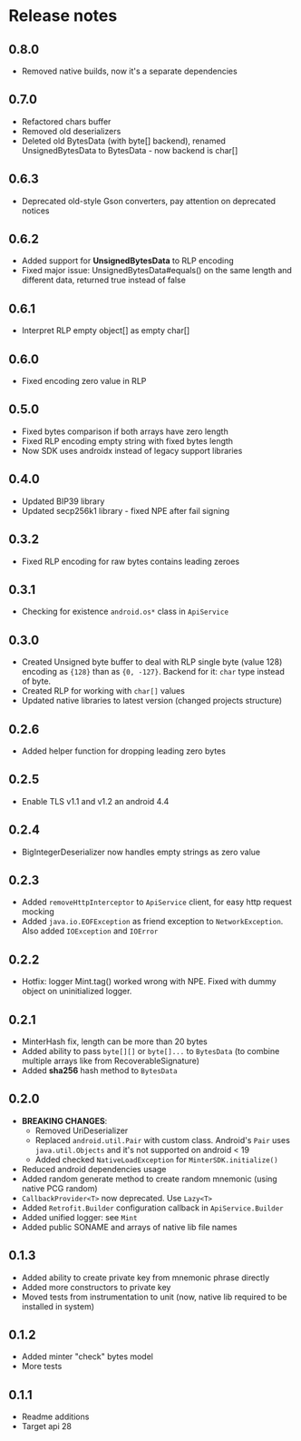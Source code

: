 # Release notes

## 0.8.0
 - Removed native builds, now it's a separate dependencies

## 0.7.0
 - Refactored chars buffer
 - Removed old deserializers
 - Deleted old BytesData (with byte[] backend), renamed UnsignedBytesData to BytesData - now backend is char[]

## 0.6.3
 - Deprecated old-style Gson converters, pay attention on deprecated notices

## 0.6.2
 - Added support for **UnsignedBytesData** to RLP encoding
 - Fixed major issue: UnsignedBytesData#equals() on the same length and different data, returned true instead of false

## 0.6.1
 - Interpret RLP empty object[] as empty char[]

## 0.6.0
 - Fixed encoding zero value in RLP

## 0.5.0
 - Fixed bytes comparison if both arrays have zero length
 - Fixed RLP encoding empty string with fixed bytes length
 - Now SDK uses androidx instead of legacy support libraries

## 0.4.0
 - Updated BIP39 library
 - Updated secp256k1 library - fixed NPE after fail signing

## 0.3.2
 - Fixed RLP encoding for raw bytes contains leading zeroes

## 0.3.1
 - Checking for existence `android.os*` class in `ApiService`

## 0.3.0
 - Created Unsigned byte buffer to deal with RLP single byte (value 128) encoding as `{128}` than as `{0, -127}`. Backend for it: `char` type instead of byte.
 - Created RLP for working with `char[]` values 
 - Updated native libraries to latest version (changed projects structure)

## 0.2.6
 - Added helper function for dropping leading zero bytes

## 0.2.5
 - Enable TLS v1.1 and v1.2 an android 4.4

## 0.2.4
 - BigIntegerDeserializer now handles empty strings as zero value

## 0.2.3
 - Added `removeHttpInterceptor` to `ApiService` client, for easy http request mocking
 - Added `java.io.EOFException` as friend exception to `NetworkException`. Also added `IOException` and `IOError`

## 0.2.2
 - Hotfix: logger Mint.tag() worked wrong with NPE. Fixed with dummy object on uninitialized logger.

## 0.2.1
 - MinterHash fix, length can be more than 20 bytes
 - Added ability to pass `byte[][]` or `byte[]...` to `BytesData` (to combine multiple arrays like from RecoverableSignature)
 - Added **sha256** hash method to `BytesData`

## 0.2.0
 - **BREAKING CHANGES**:
    - Removed UriDeserializer
    - Replaced `android.util.Pair` with custom class. Android's `Pair` uses `java.util.Objects` and it's not supported on android < 19
    - Added checked `NativeLoadException` for `MinterSDK.initialize()`
 - Reduced android dependencies usage
 - Added random generate method to create random mnemonic (using native PCG random)
 - `CallbackProvider<T>` now deprecated. Use `Lazy<T>`
 - Added `Retrofit.Builder` configuration callback in `ApiService.Builder`
 - Added unified logger: see `Mint`
 - Added public SONAME and arrays of native lib file names

## 0.1.3
 - Added ability to create private key from mnemonic phrase directly
 - Added more constructors to private key
 - Moved tests from instrumentation to unit (now, native lib required to be installed in system)

## 0.1.2
 - Added minter "check" bytes model
 - More tests

## 0.1.1
 - Readme additions
 - Target api 28